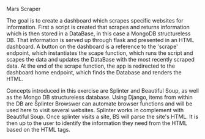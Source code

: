 Mars Scraper

The goal is to create a dashboard which scrapes specific websites for information. First a script is created that scrapes and returns information which is then stored in a DataBase, in this case a MongoDB structureless DB. That information is served up through flask and presented in an HTML dashboard. A button on the dashboard is a reference to the 'scrape' endpoint, which instantiates the scape function, which runs the script and scapes the data and updates the DataBase with the most recently scraped data. At the end of the scrape function, the app is redirected to the dashboard home endpoint, which finds the Database and renders the HTML.

Concepts introduced in this exercise are Splinter and Beautiful Soup, as well as the Mongo DB structureless database. Using Django, items from within the DB are  Splinter Browswer can automate browser functions and will be used here to visit several websites. Splinter works in complement with Beautiful Soup. Once splinter visits a site, BS will parse the site's HTML. It is then up to the user to identify the information they need from the HTML based on the HTML tags. 

